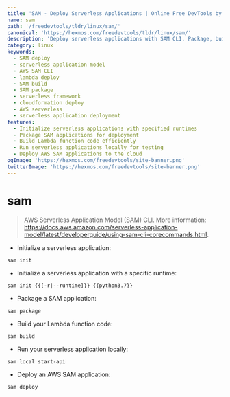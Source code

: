 ```yaml
---
title: 'SAM - Deploy Serverless Applications | Online Free DevTools by Hexmos'
name: sam
path: '/freedevtools/tldr/linux/sam/'
canonical: 'https://hexmos.com/freedevtools/tldr/linux/sam/'
description: 'Deploy serverless applications with SAM CLI. Package, build, and deploy AWS Lambda functions and serverless applications efficiently. Free online tool, no registration required.'
category: linux
keywords:
  - SAM deploy
  - serverless application model
  - AWS SAM CLI
  - lambda deploy
  - SAM build
  - SAM package
  - serverless framework
  - cloudformation deploy
  - AWS serverless
  - serverless application deployment
features:
  - Initialize serverless applications with specified runtimes
  - Package SAM applications for deployment
  - Build Lambda function code efficiently
  - Run serverless applications locally for testing
  - Deploy AWS SAM applications to the cloud
ogImage: 'https://hexmos.com/freedevtools/site-banner.png'
twitterImage: 'https://hexmos.com/freedevtools/site-banner.png'
---
```


# sam

> AWS Serverless Application Model (SAM) CLI.
> More information: <https://docs.aws.amazon.com/serverless-application-model/latest/developerguide/using-sam-cli-corecommands.html>.

- Initialize a serverless application:

`sam init`

- Initialize a serverless application with a specific runtime:

`sam init {{[-r|--runtime]}} {{python3.7}}`

- Package a SAM application:

`sam package`

- Build your Lambda function code:

`sam build`

- Run your serverless application locally:

`sam local start-api`

- Deploy an AWS SAM application:

`sam deploy`
